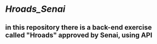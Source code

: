 # *Hroads_Senai*

## in this repository there is a back-end exercise called "Hroads" approved by Senai, using API

